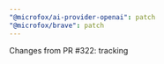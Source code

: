 ```yaml
---
"@microfox/ai-provider-openai": patch
"@microfox/brave": patch
---
```


Changes from PR #322: tracking
